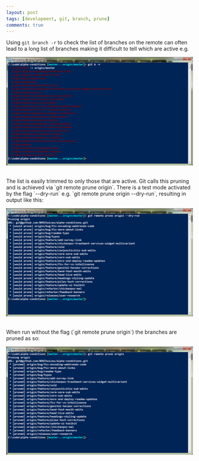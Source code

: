 ```yaml
---
layout: post
tags: [development, git, branch, prune]
comments: true
---
```


Using `git branch -r` to check the list of branches on the remote can often lead to a long list of branches making it difficult to tell which are active e.g.

![All branches](/images/stale-branches.png)

<br>
The list is easily trimmed to only those that are active. Git calls this pruning and is achieved via `git remote prune origin`.
There is a test mode activated by the flag `--dry-run` e.g. `git remote prune origin --dry-run`, resulting in output like this:

![Branches to prune](/images/branches-to-prune.png)

<br>
When run without the flag (`git remote prune origin`) the branches are pruned as so:

![Pruned branches prune](/images/pruned-branches.png)
